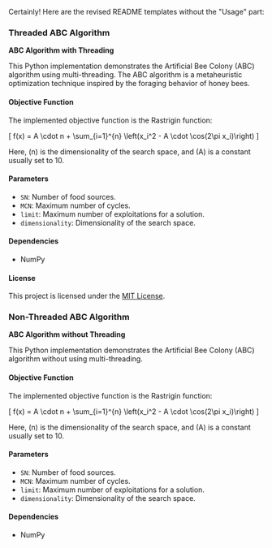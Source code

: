 Certainly! Here are the revised README templates without the "Usage" part:

### Threaded ABC Algorithm

**ABC Algorithm with Threading**

This Python implementation demonstrates the Artificial Bee Colony (ABC) algorithm using multi-threading. The ABC algorithm is a metaheuristic optimization technique inspired by the foraging behavior of honey bees.

#### Objective Function

The implemented objective function is the Rastrigin function:

\[ f(x) = A \cdot n + \sum_{i=1}^{n} \left(x_i^2 - A \cdot \cos(2\pi x_i)\right) \]

Here, \(n\) is the dimensionality of the search space, and \(A\) is a constant usually set to 10.

#### Parameters

- `SN`: Number of food sources.
- `MCN`: Maximum number of cycles.
- `limit`: Maximum number of exploitations for a solution.
- `dimensionality`: Dimensionality of the search space.

#### Dependencies

- NumPy

#### License

This project is licensed under the [MIT License](LICENSE).

### Non-Threaded ABC Algorithm

**ABC Algorithm without Threading**

This Python implementation demonstrates the Artificial Bee Colony (ABC) algorithm without using multi-threading.

#### Objective Function

The implemented objective function is the Rastrigin function:

\[ f(x) = A \cdot n + \sum_{i=1}^{n} \left(x_i^2 - A \cdot \cos(2\pi x_i)\right) \]

Here, \(n\) is the dimensionality of the search space, and \(A\) is a constant usually set to 10.

#### Parameters

- `SN`: Number of food sources.
- `MCN`: Maximum number of cycles.
- `limit`: Maximum number of exploitations for a solution.
- `dimensionality`: Dimensionality of the search space.

#### Dependencies

- NumPy
